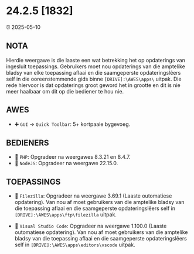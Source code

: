 # 24.2.5 [1832]

⏰ 2025-05-10

## NOTA
Hierdie weergawe is die laaste een wat betrekking het op opdaterings van ingesluit toepassings. Gebruikers moet nou opdaterings van die amptelike bladsy van elke toepassing aflaai en die saamgeperste opdateringslêers self in die ooreenstemmende gids binne `[DRIVE]:\AWES\apps\` uitpak. Die rede hiervoor is dat opdaterings groot geword het in grootte en dit is nie meer haalbaar om dit op die bediener te hou nie.

## AWES
- ➕ `GUI` -> `Quick Toolbar`: 5+ kortpaaie bygevoeg.

## BEDIENERS
- 🔄 `PHP`: Opgradeer na weergawes 8.3.21 en 8.4.7.
- 🔄 `NodeJS`: Opgradeer na weergawe 22.15.0.

## TOEPASSINGS
- 🔄 `Filezilla`: Opgradeer na weergawe 3.69.1 (Laaste outomatiese opdatering). Van nou af moet gebruikers van die amptelike bladsy van die toepassing aflaai en die saamgeperste opdateringslêers self in `[DRIVE]:\AWES\apps\ftp\filezilla` uitpak.

- 🔄 `Visual Studio Code`: Opgradeer na weergawe 1.100.0 (Laaste outomatiese opdatering). Van nou af moet gebruikers van die amptelike bladsy van die toepassing aflaai en die saamgeperste opdateringslêers self in `[DRIVE]:\AWES\apps\editors\vscode` uitpak.
